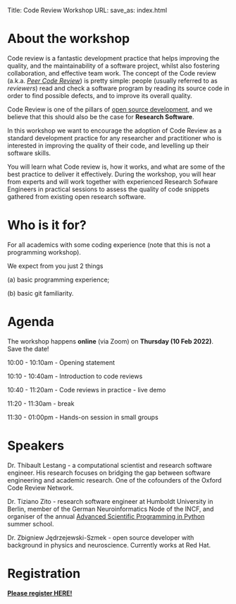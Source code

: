 Title: Code Review Workshop
URL:
save_as: index.html

# About the workshop

Code review is a fantastic development practice that helps improving the quality, and the maintainability of a 
software project, whilst also fostering collaboration, and effective team work.
The concept of the Code review (a.k.a. [_Peer Code Review_](https://en.wikipedia.org/wiki/Code_review)) is pretty simple: 
people (usually referred to as _reviewers_) read and check a software program by reading its source code in order to 
find possible defects, and to improve its overall quality.

Code Review is one of the pillars of [open source development](https://docs.github.com/en/pull-requests/collaborating-with-pull-requests/reviewing-changes-in-pull-requests/about-pull-request-reviews), and we 
believe that this should also be the case for **Research Software**. 

In this workshop we want to encourage the adoption of Code Review as a standard development practice for any researcher and practitioner who is interested in improving the quality of their code, and levelling up their software skills.

You will learn what Code review is, how it works, and what are some of the best practice to deliver it effectively. During the workshop, you will hear from experts and will work together with experienced Research Sofware Engineers in practical sessions to assess the quality of code snippets gathered from existing open research software.

# Who is it for?

For all academics with some coding experience (note that this is not a programming workshop).

We expect from you just 2 things

(a) basic programming experience;

(b) basic git familiarity.

# Agenda

The workshop happens **online** (via Zoom) on **Thursday (10 Feb 2022)**. Save the date!

10:00 - 10:10am - Opening statement

10:10 - 10:40am - Introduction to code reviews

10:40 - 11:20am - Code reviews in practice - live demo

11:20 - 11:30am - break

11:30 - 01:00pm - Hands-on session in small groups

# Speakers

Dr. Thibault Lestang - a computational scientist and research software engineer. His research focuses on bridging the gap between software engineering and academic research. One of the cofounders of the Oxford Code Review Network.

Dr. Tiziano Zito - research software engineer at Humboldt University in Berlin, member of the German Neuroinformatics Node of the INCF, and organiser of the annual [Advanced Scientific Programming in Python](https://aspp.school/wiki/) summer school.

Dr. Zbigniew Jędrzejewski-Szmek - open source developer with background in physics and neuroscience. Currently works at Red Hat.

# Registration

**[Please register HERE!](https://www.eventbrite.com/e/code-review-workshop-for-researchers-tickets-239938692087)**
